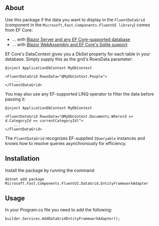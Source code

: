 ## About 
Use this package if the data you want to display in the `FluentDataGrid` (component in the `Microsoft,Fast.Components.FluentUI library`) comes from EF Core:

- ... with [Blazor Server and any EF Core-supported database](https://docs.microsoft.com/en-us/aspnet/core/blazor/blazor-server-ef-core)
- ... with [Blazor WebAssembly and EF Core's Sqlite support](https://www.youtube.com/watch?v=2UPiKgHv8YE)

EF Core's DataContext gives you a DbSet property for each table in your database. Simply supply this as the grid's RowsData parameter:
```
@inject ApplicationDbContext MyDbContext

<FluentDataGrid RowsData="@MyDbContext.People">
    ...
</FluentDataGrid>
```
You may also use any EF-supported LINQ operator to filter the data before passing it:
```
@inject ApplicationDbContext MyDbContext

<FluentDataGrid RowsData="@MyDbContext.Documents.Where(d => d.CategoryId == currentCategoryId)">
    ...
</FluentDataGrid>
```

The `FluentDataGrid` recognizes EF-supplied `IQueryable` instances and knows how to resolve queries asynchronously for efficiency.

## Installation
Install the package by running the command:
```
dotnet add package Microsoft.Fast.Components.FluentUI.DataGrid.EntityFrameworkAdapter
```

## Usage
In your Program.cs file you need to add the following:
```
builder.Services.AddDataGridEntityFrameworkAdapter();
```
